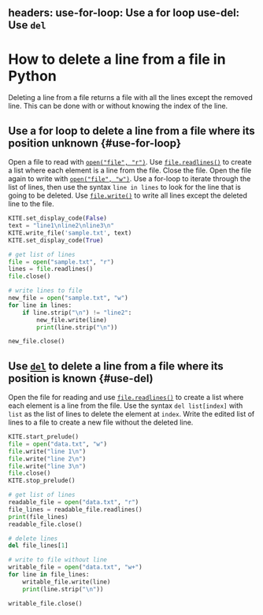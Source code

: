 headers:
  use-for-loop: Use a for loop
  use-del: Use `del`
---
# How to delete a line from a file in Python
Deleting a line from a file returns a file with all the lines except the removed line. This can be done with or without knowing the index of the line.

## Use a for loop to delete a line from a file where its position unknown {#use-for-loop}
Open a file to read with [`open("file", "r")`](kite-sym:builtins.open). Use [`file.readlines()`](kite-sym:builtins.file.readlines) to create a list where each element is a line from the file. Close the file. Open the file again to write with [`open("file", "w")`](kite-sym:builtins.open). Use a for-loop to iterate through the list of lines, then use the syntax `line in lines` to look for the line that is going to be deleted. Use [`file.write()`](kite-sym:builtins.file.write) to write all lines except the deleted line to the file.

```python
KITE.set_display_code(False)
text = "line1\nline2\nline3\n"
KITE.write_file('sample.txt', text)
KITE.set_display_code(True)

# get list of lines
file = open("sample.txt", "r")
lines = file.readlines()
file.close()

# write lines to file
new_file = open("sample.txt", "w")
for line in lines:
    if line.strip("\n") != "line2":
        new_file.write(line)
        print(line.strip("\n"))

new_file.close()
```
## Use [`del`](kite-symbuiltins.del) to delete a line from a file where its position is known {#use-del)
Open the file for reading and use [`file.readlines()`](kite-sym:builtins.file.readlines) to create a list where each element is a line from the file. Use the syntax `del list[index]` with `list` as the list of lines to delete the element at `index`. Write the edited list of lines to a file to create a new file without the deleted line.

```python
KITE.start_prelude()
file = open("data.txt", "w")
file.write("line 1\n")
file.write("line 2\n")
file.write("line 3\n")
file.close()
KITE.stop_prelude()

# get list of lines
readable_file = open("data.txt", "r")
file_lines = readable_file.readlines()
print(file_lines)
readable_file.close()

# delete lines
del file_lines[1]

# write to file without line
writable_file = open("data.txt", "w+")
for line in file_lines:
    writable_file.write(line)
    print(line.strip("\n"))

writable_file.close()
```
